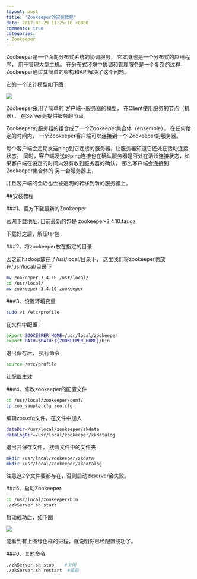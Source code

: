 ```yaml
---
layout: post
title: "Zookeeper的安装教程"
date: 2017-08-29 11:25:16 +0800
comments: true
categories: 
- Zookeeper
---
```


Zookeeper是一个面向分布式系统的协调服务， 它本身也是一个分布式的应用程序， 用于管理大型主机。
在分布式环境中协调和管理服务是一个复杂的过程， Zookeeper通过其简单的架构和API解决了这个问题。

它的一个设计模型如下图：

<!--more-->

![](http://ww1.sinaimg.cn/large/62ca154dly1fj0fzsscwoj20fw04zdfp.jpg)

Zookeeper采用了简单的 客户端--服务器的模型， 在Client使用服务的节点（机器）， 在Server是提供服务的节点。

Zookeeper的服务器的组合成了一个Zookeeper集合体（ensemble）。  在任何给定的时间内， 一个Zookeeper客户端可以连接到一个
Zookeeper的服务器。 

每个客户端会定期发送ping到它连接的服务器，让服务器知道它还处在活动连接状态。  同时，客户端发送的ping连接也在确认服务器是否处在活跃连接状态，如果客户端在设定的时间内没有收到服务器的确认， 那么客户端会连接到 Zookeeper集合体的 另一台服务器上，

并且客户端的会话也会被透明的转移到新的服务器上。


##安装教程

###1、官方下载最新的Zookeeper

官网[下载地址](http://www.apache.org/dyn/closer.cgi/zookeeper/).
目前最新的包是  zookeeper-3.4.10.tar.gz

下载好之后，解压tar包

###2、将zookeeper放在指定的目录

因之前hadoop放在了/usr/local/目录下，  这里我们将zookeeper也放在/usr/local/目录下

```sh
mv zookeeper-3.4.10 /usr/local/
cd /usr/local/
mv zookeeper-3.4.10 zookeeper
```

###3、设置环境变量


```sh
sudo vi /etc/profile

```
在文件中配置：

```sh
export ZOOKEEPER_HOME=/usr/local/zookeeper
export PATH=$PATH:${ZOOKEEPER_HOME}/bin 
```
退出保存后， 执行命令


```sh
source /etc/profile

```
让配置生效

###4、修改zookeeper的配置文件


```sh
cd /usr/local/zookeeper/conf/
cp zoo_sample.cfg zoo.cfg
```
编辑zoo.cfg文件，在文件中加入


```sh
dataDir=/usr/local/zookeeper/zkdata
dataLogDir=/usr/local/zookeeper/zkdatalog
```

退出并保存文件， 接着文件中的文件夹

```sh
mkdir /usr/local/zookeeper/zkdata
mkdir /usr/local/zookeeper/zkdatalog
```
注意这2个文件要都存在，否则启动zkserver会失败。

###5、启动Zookeeper

```sh
cd /usr/local/zookeeper/bin
./zkServer.sh start 
```
启动成功后，如下图

![](http://ww1.sinaimg.cn/large/62ca154dly1fj0fzc8d5ij20w60dkdjj.jpg)

能看到有上图绿色框的进程，就说明你已经配置成功了。

###6、其他命令

```sh
./zkServer.sh stop    #关闭
./zkServer.sh restart  #重启
```

